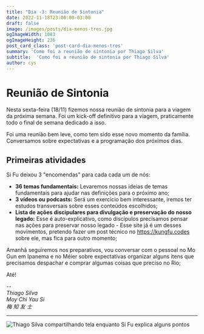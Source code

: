 ```yaml
---
title: "Dia -3: Reunião de Sintonia"
date: 2022-11-18T23:00:00-03:00
draft: false
image: /images/posts/dia-menos-tres.jpg
ogImageWidth: 1083
ogImageHeight: 236
post_card_class: 'post-card-dia-menos-tres'
summary: 'Como foi a reunião de sintonia por Thiago Silva'
subtitle:  'Como foi a reunião de sintonia por Thiago Silva'
author: cys
---
```

# Reunião de Sintonia

Nesta sexta-feira (18/11) fizemos nossa reunião de sintonia para a viagem da próxima semana. Foi um kick-off definitivo para a viagem, praticamente todo o final de semana dedicado a isso.

Foi uma reunião bem leve, como tem sido esse novo momento da família. Conversamos sobre expectativas e a programação dos próximos dias.

## Primeiras atividades

Si Fu deixou 3 "encomendas" para cada cada um de nós:

- **36 temas fundamentais:** Levaremos nossas ideias de temas fundamentais para ajudar nas definições para o próximo ano;
- **3 vídeos ou podcasts:** Será um exercício bem interessante, iremos ter estudos transversais sobre esses conteúdos escolhidos;
- **Lista de ações discipulares para divulgação e preservação do nosso legado:** Esse é auto-explicativo, como discípulos precisamos pensar nas ações para preservar nosso legado - Esse site já é um desses movimentos, pretendo fazer um post técnico no https://kungfu.codes sobre ele, mas fica para outro momento;

Amanhã seguiremos nos preparativos, vou conversar com o pessoal no Mo Gun em Ipanema e no Méier sobre expectativas organizar alguns itens que precisamos despachar e comprar algumas coisas que preciso no Rio;

Até!

--  
_Thiago Silva_  
_Moy Chi Yau Si_  
_梅 知 友 士_  

***


 ![Thiago Silva compartilhando tela enquanto Si Fu explica alguns pontos](/images/posts/dia-menos-tres/index.jpg)
